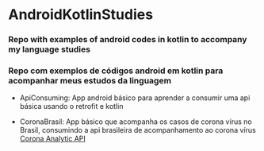 # AndroidKotlinStudies
### Repo with examples of android codes in kotlin to accompany my language studies  
### Repo com exemplos de códigos android em kotlin para acompanhar meus estudos da linguagem

- ApiConsuming: App android básico para aprender a consumir uma api básica usando o retrofit e kotlin

- CoronaBrasil: App básico que acompanha os casos de corona vírus no Brasil, consumindo a api brasileira de acompanhamento ao corona vírus <a href="https://github.com/rodrilima/corona-analytic-api"> Corona Analytic API </a>
